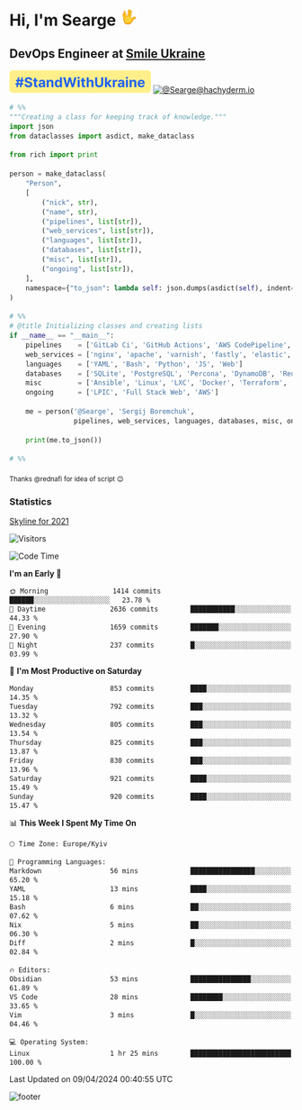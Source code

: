 # Hi, I'm Searge <img src="images/vulcan.webp" style="display: inline-block; margin: 0; height: 2rem" alt="Vulcan salute" />

## DevOps Engineer at [Smile Ukraine](https://smile-ukraine.com/en)

[![Stand With Ukraine](https://raw.githubusercontent.com/vshymanskyy/StandWithUkraine/main/badges/StandWithUkraine.svg)](https://stand-with-ukraine.pp.ua)
<a rel="me" href="https://hachyderm.io/@Searge">![@Searge@hachyderm.io](https://img.shields.io/badge/-@Searge-%232B90D9?logo=mastodon&logoColor=white)</a>

```python
# %%
"""Creating a class for keeping track of knowledge."""
import json
from dataclasses import asdict, make_dataclass

from rich import print

person = make_dataclass(
    "Person",
    [
        ("nick", str),
        ("name", str),
        ("pipelines", list[str]),
        ("web_services", list[str]),
        ("languages", list[str]),
        ("databases", list[str]),
        ("misc", list[str]),
        ("ongoing", list[str]),
    ],
    namespace={"to_json": lambda self: json.dumps(asdict(self), indent=4)},
)

# %%
# @title Initializing classes and creating lists
if __name__ == "__main__":
    pipelines    = ['GitLab Ci', 'GitHub Actions', 'AWS CodePipeline', 'Jenkins']
    web_services = ['nginx', 'apache', 'varnish', 'fastly', 'elastic', 'solr']
    languages    = ['YAML', 'Bash', 'Python', 'JS', 'Web']
    databases    = ['SQLite', 'PostgreSQL', 'Percona', 'DynamoDB', 'Redis']
    misc         = ['Ansible', 'Linux', 'LXC', 'Docker', 'Terraform', 'AWS']
    ongoing      = ['LPIC', 'Full Stack Web', 'AWS']

    me = person('@Searge', 'Sergij Boremchuk',
                pipelines, web_services, languages, databases, misc, ongoing)

    print(me.to_json())

# %%

```

<sub>Thanks @rednafi for idea of script :wink:</sub>

### Statistics

[Skyline for 2021](https://skyline.github.com/Searge/2021)

![Visitors](https://komarev.com/ghpvc/?username=searge&label=Profile%20views&color=0e75b6&style=flat) 
<!--START_SECTION:waka-->
![Code Time](http://img.shields.io/badge/Code%20Time-2%2C449%20hrs%2034%20mins-blue)

**I'm an Early 🐤** 

```text
🌞 Morning                1414 commits        ██████░░░░░░░░░░░░░░░░░░░   23.78 % 
🌆 Daytime                2636 commits        ███████████░░░░░░░░░░░░░░   44.33 % 
🌃 Evening                1659 commits        ███████░░░░░░░░░░░░░░░░░░   27.90 % 
🌙 Night                  237 commits         █░░░░░░░░░░░░░░░░░░░░░░░░   03.99 % 
```
📅 **I'm Most Productive on Saturday** 

```text
Monday                   853 commits         ████░░░░░░░░░░░░░░░░░░░░░   14.35 % 
Tuesday                  792 commits         ███░░░░░░░░░░░░░░░░░░░░░░   13.32 % 
Wednesday                805 commits         ███░░░░░░░░░░░░░░░░░░░░░░   13.54 % 
Thursday                 825 commits         ███░░░░░░░░░░░░░░░░░░░░░░   13.87 % 
Friday                   830 commits         ███░░░░░░░░░░░░░░░░░░░░░░   13.96 % 
Saturday                 921 commits         ████░░░░░░░░░░░░░░░░░░░░░   15.49 % 
Sunday                   920 commits         ████░░░░░░░░░░░░░░░░░░░░░   15.47 % 
```


📊 **This Week I Spent My Time On** 

```text
🕑︎ Time Zone: Europe/Kyiv

💬 Programming Languages: 
Markdown                 56 mins             ████████████████░░░░░░░░░   65.20 % 
YAML                     13 mins             ████░░░░░░░░░░░░░░░░░░░░░   15.18 % 
Bash                     6 mins              ██░░░░░░░░░░░░░░░░░░░░░░░   07.62 % 
Nix                      5 mins              ██░░░░░░░░░░░░░░░░░░░░░░░   06.30 % 
Diff                     2 mins              █░░░░░░░░░░░░░░░░░░░░░░░░   02.84 % 

🔥 Editors: 
Obsidian                 53 mins             ███████████████░░░░░░░░░░   61.89 % 
VS Code                  28 mins             ████████░░░░░░░░░░░░░░░░░   33.65 % 
Vim                      3 mins              █░░░░░░░░░░░░░░░░░░░░░░░░   04.46 % 

💻 Operating System: 
Linux                    1 hr 25 mins        █████████████████████████   100.00 % 
```


 Last Updated on 09/04/2024 00:40:55 UTC
<!--END_SECTION:waka-->

![footer](https://capsule-render.vercel.app/api?type=waving&color=gradient&customColorList=14,21&height=82&section=footer)
